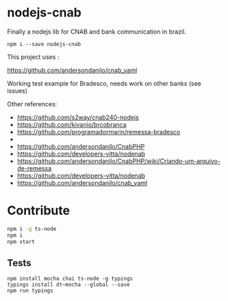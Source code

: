 # nodejs-cnab

Finally a nodejs lib for CNAB and bank communication in brazil.

`npm i --save nodejs-cnab`

This project uses :

https://github.com/andersondanilo/cnab_yaml

Working test example for Bradesco, needs work on other banks (see issues)


Other references:

* https://github.com/s2way/cnab240-nodejs
* https://github.com/kivanio/brcobranca
* https://github.com/programadormarin/remessa-bradesco
* 
* https://github.com/andersondanilo/CnabPHP
* https://github.com/developers-vitta/nodenab
* https://github.com/andersondanilo/CnabPHP/wiki/Criando-um-arquivo-de-remessa
* https://github.com/developers-vitta/nodenab
* https://github.com/andersondanilo/cnab_yaml


# Contribute

```sh
npm i -g ts-node
npm i
npm start
```

## Tests

```
npm install mocha chai ts-node -g typings
typings install dt~mocha --global --save
npm run typings
```